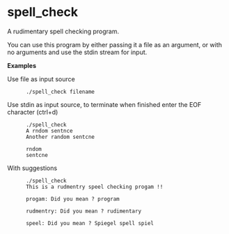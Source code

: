 # spell_check
A rudimentary spell checking program.

You can use this program by either passing it a file as an argument, or with no arguments and use the stdin stream for input.

**Examples**

Use file as input source

```shell
      ./spell_check filename
```


Use stdin as input source, to terminate when finished enter the EOF character (ctrl+d)

```shell
      ./spell_check
      A rndom sentnce
      Another random sentcne
      
      rndom
      sentcne
```
With suggestions

```shell
      ./spell_check
      This is a rudmentry speel checking progam !!

      progam: Did you mean ? program

      rudmentry: Did you mean ? rudimentary

      speel: Did you mean ? Spiegel spell spiel
```
